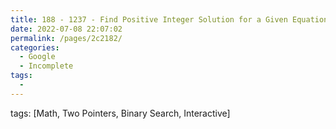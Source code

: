 ```yaml
---
title: 188 - 1237 - Find Positive Integer Solution for a Given Equation - Medium
date: 2022-07-08 22:07:02
permalink: /pages/2c2182/
categories:
  - Google
  - Incomplete
tags:
  - 
---
```

tags: [Math, Two Pointers, Binary Search, Interactive]